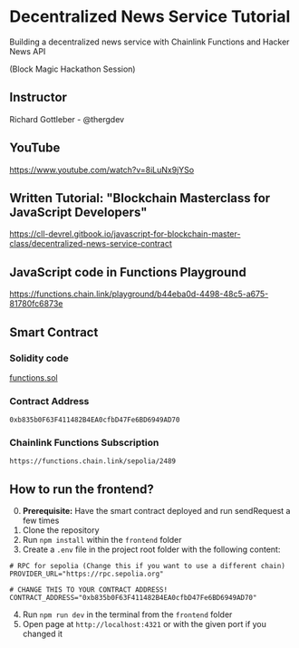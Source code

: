 # Decentralized News Service Tutorial

Building a decentralized news service with Chainlink Functions and Hacker News API

(Block Magic Hackathon Session)

## Instructor

Richard Gottleber - @thergdev

## YouTube

https://www.youtube.com/watch?v=8iLuNx9jYSo

## Written Tutorial: "Blockchain Masterclass for JavaScript Developers"

https://cll-devrel.gitbook.io/javascript-for-blockchain-master-class/decentralized-news-service-contract

## JavaScript code in Functions Playground

https://functions.chain.link/playground/b44eba0d-4498-48c5-a675-81780fc6873e

## Smart Contract

### Solidity code

[functions.sol](/contracts/functions.sol)

### Contract Address

`0xb835b0F63F411482B4EA0cfbD47Fe6BD6949AD70`

### Chainlink Functions Subscription

`https://functions.chain.link/sepolia/2489`

## How to run the frontend?

0. **Prerequisite:** Have the smart contract deployed and run sendRequest a few times
1. Clone the repository
2. Run `npm install` within the `frontend` folder
3. Create a `.env` file in the project root folder with the following content:

```
# RPC for sepolia (Change this if you want to use a different chain)
PROVIDER_URL="https://rpc.sepolia.org"

# CHANGE THIS TO YOUR CONTRACT ADDRESS!
CONTRACT_ADDRESS="0xb835b0F63F411482B4EA0cfbD47Fe6BD6949AD70"
```

4. Run `npm run dev` in the terminal from the `frontend` folder
5. Open page at `http://localhost:4321` or with the given port if you changed it
